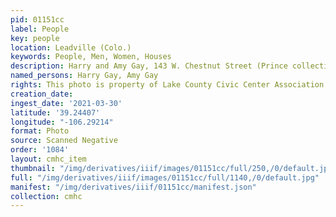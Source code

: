 ```yaml
---
pid: 01151cc
label: People
key: people
location: Leadville (Colo.)
keywords: People, Men, Women, Houses
description: Harry and Amy Gay, 143 W. Chestnut Street (Prince collection)
named_persons: Harry Gay, Amy Gay
rights: This photo is property of Lake County Civic Center Association.
creation_date: 
ingest_date: '2021-03-30'
latitude: '39.24407'
longitude: "-106.29214"
format: Photo
source: Scanned Negative
order: '1084'
layout: cmhc_item
thumbnail: "/img/derivatives/iiif/images/01151cc/full/250,/0/default.jpg"
full: "/img/derivatives/iiif/images/01151cc/full/1140,/0/default.jpg"
manifest: "/img/derivatives/iiif/01151cc/manifest.json"
collection: cmhc
---
```

